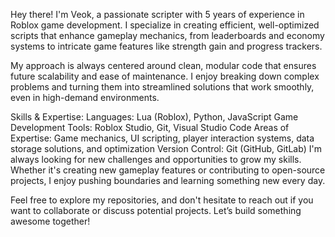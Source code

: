 Hey there! I'm Veok, a passionate scripter with 5 years of experience in Roblox game development. I specialize in creating efficient, well-optimized scripts that enhance gameplay mechanics, from leaderboards and economy systems to intricate game features like strength gain and progress trackers.

My approach is always centered around clean, modular code that ensures future scalability and ease of maintenance. I enjoy breaking down complex problems and turning them into streamlined solutions that work smoothly, even in high-demand environments.

Skills & Expertise:
Languages: Lua (Roblox), Python, JavaScript
Game Development Tools: Roblox Studio, Git, Visual Studio Code
Areas of Expertise: Game mechanics, UI scripting, player interaction systems, data storage solutions, and optimization
Version Control: Git (GitHub, GitLab)
I'm always looking for new challenges and opportunities to grow my skills. Whether it's creating new gameplay features or contributing to open-source projects, I enjoy pushing boundaries and learning something new every day.

Feel free to explore my repositories, and don't hesitate to reach out if you want to collaborate or discuss potential projects. Let’s build something awesome together!
